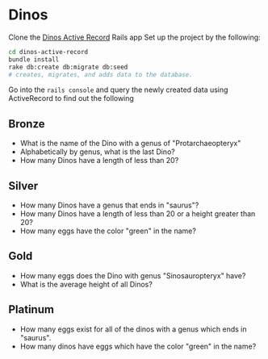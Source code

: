 # Dinos

Clone the [Dinos Active Record](https://github.com/Ada-Developers-Academy/dinos-active-record) Rails app
Set up the project by the following:

```bash
cd dinos-active-record
bundle install
rake db:create db:migrate db:seed
# creates, migrates, and adds data to the database.
```

Go into the `rails console` and query the newly created data using ActiveRecord
to find out the following

Bronze
------

- What is the name of the Dino with a genus of "Protarchaeopteryx"
- Alphabetically by genus, what is the last Dino?
- How many Dinos have a length of less than 20?

Silver
------

- How many Dinos have a genus that ends in "saurus"?
- How many Dinos have a length of less than 20 or a height greater than 20?
- How many eggs have the color "green" in the name?

Gold
-----

- How many eggs does the Dino with genus "Sinosauropteryx" have?
- What is the average height of all Dinos?

Platinum
--------

- How many eggs exist for all of the dinos with a genus which ends in "saurus".
- How many dinos have eggs which have the color "green" in the name?
